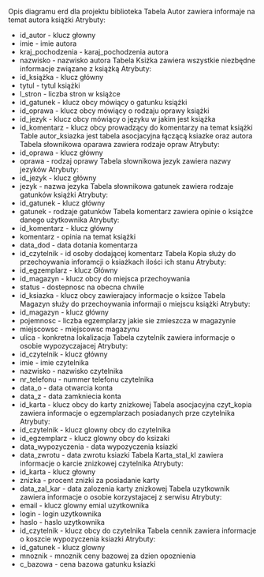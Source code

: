 Opis diagramu erd dla projektu biblioteka
Tabela Autor zawiera informaje na temat autora książki
Atrybuty:
- id_autor - klucz głowny
- imie - imie autora
- kraj_pochodzenia - karaj_pochodzenia autora
- nazwisko - nazwisko autora
Tabela Ksiżka zawiera wszystkie niezbędne informacje związane z książką
Atrybuty:
- id_książka - klucz główny
- tytul - tytul książki
- l_stron - liczba stron w książce
- id_gatunek - klucz obcy mówiący o gatunku książki
- id_oprawa -  klucz obcy mówiący o rodzaju oprawy książki
- id_jezyk -  klucz obcy mówiący o języku w jakim jest książka
- id_komentarz -  klucz obcy prowadzący do komentarzy na temat książki
Table autor_ksiazka jest tabela asocjacyjna łączącą ksiazke oraz autora
Tabela słownikowa oparawa zawiera rodzaje opraw
Atrybuty:
- id_oprawa - klucz główny
- oprawa - rodzaj oprawy
Tabela słownikowa jezyk zawiera nazwy jezyków
Atrybuty:
- id_jezyk - klucz główny
- jezyk - nazwa jezyka
Tabela słownikowa gatunek zawiera rodzaje gatunków książki
Atrybuty:
- id_gatunek - klucz główny
- gatunek - rodzaje gatunków
Tabela komentarz zawiera opinie o książce danego użytkownika
Atrybuty:
- id_komentarz - klucz główny
- komentarz - opinia na temat książki
- data_dod - data dotania komentarza
- id_czytelnik - id osoby dodającej komentarz
Tabela Kopia służy do przechoywania inforamcji o ksiażkach ilości ich stanu
Atrybuty:
- id_egzemplarz - klucz Główny
- id_magazyn - klucz obcy do miejsca przechoywania
- status - dostepnosc na obecna chwile
- id_ksiazka - klucz obcy zawierajacy informacje o ksiżce
Tabela Magazyn służy do przechoywania informaji o miejscu książki
Atrybuty:
- id_magazyn - klucz główny
- pojemnosc - liczba egzemplarzy jakie sie zmieszcza w magazynie
- miejscowsc - miejscowsc magazynu
- ulica - konkretna lokalizacja
Tabela czytelnik zawiera informacje o osobie wypozyczajacej
Atrybuty:
- id_czytelnik - klucz główny
- imie - imie czytelnika
- nazwisko - nazwisko czytelnika
- nr_telefonu - nummer telefonu czytelnika
- data_o - data otwarcia konta
- data_z - data zamkniecia konta
- id_karta - klucz obcy do karty znizkowej
Tabela asocjacyjna czyt_kopia zawiera informacje o egzemplarzach posiadanych prze czytelnika
Atrybuty:
- id_czytelnik - klucz glowny obcy do czytelnika
- id_egzemplarz - klucz glowny obcy do ksizaki
- data_wypozyczenia - data wypozyczenia ksiazki
- data_zwrotu - data zwrotu ksiazki
Tabela Karta_stal_kl zawiera informacje o karcie znizkowej czytelnika
Atrybuty:
- id_karta - klucz głowny
- znizka - procent znizki za posiadanie karty
- data_zal_kar - data zalozenia karty znizkowej
Tabela uzytkownik zawiera informacje o osobie korzystajacej z serwisu
Atrybuty:
- email - klucz glowny emial uzytkownika
- login - login uzytkownika
- haslo - haslo uzytkownika
- id_czytelnik - klucz obcy do czytelnika
Tabela cennik zawiera informacje o koszcie wypozyczenia ksiazki
Atrybuty:
- id_gatunek - klucz glowny
- mnoznik - mnoznik ceny bazowej za dzien opoznienia
- c_bazowa - cena bazowa gatunku ksiazki
